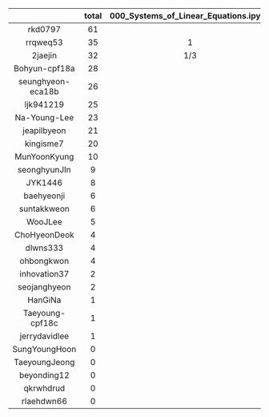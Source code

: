 |    |   total  |  000_Systems_of_Linear_Equations.ipynb  |  005_Eigenvalues_of_a_Matrix.ipynb  |  00_Ordinary_Differential_Equation_Exact_Solution.ipynb  |  00_interpolation.ipynb  |  00_introduction.ipynb  |  00_linear_algebra_in_python.ipynb  |  00_zeroth_order.ipynb  |  01_first_order.ipynb  |  02_second_order.ipynb  |  05_probability.ipynb  |  100_Principal_Stress_Components_2D.ipynb  |  10_Forward_Euler.ipynb  |  10_T_section_centroid.ipynb  |  10_floating_point.ipynb  |  10_sequential.ipynb  |  10_statistics  |  10_statistics.ipynb  |  10_vector_addition_subtraction.ipynb  |  15_Forward_Euler_Higher_Order.ipynb  |  20_Modified_Euler.ipynb  |  20_bisection.ipynb  |  20_circular_section_MOI.ipynb  |  20_vector_dot_cross_product.ipynb  |  30_3D_line_plane.ipynb  |  30_Runge_Kutta.ipynb  |  30_newton_raphson.ipynb  |  35_Runge_Kutta_Higher_Order.ipynb  |  40_comparing_with_num_int.ipynb  |  Untitled.ipynb  |  slopes_t_x.png  |  slopes_t_x.svg  |
|:--:|:----:|:----:|:----:|:----:|:----:|:----:|:----:|:----:|:----:|:----:|:----:|:----:|:----:|:----:|:----:|:----:|:----:|:----:|:----:|:----:|:----:|:----:|:----:|:----:|:----:|:----:|:----:|:----:|:----:|:----:|:----:|:----:|
| rkd0797 | 61 |  |  |  | 1 | 5 | 2 | 5 | 4 | 5 | 3 |  |  | 1 | 3 | 5 |  | 3 | 1 | 2 | 3 | 3 | 1 | 2 | 1 | 2 | 6 | 3 |  |  |  |   |
| rrqweq53 | 35 | 1 |  |  | 1/3 | 3 | 2 | 10/3 | 1/3 | 1/3 | 11/6 |  | 1 |  | 1 | 5/3 | 4/3 | 1/2 | 2 | 4/3 | 3 | 2/3 |  | 4 |  | 10/3 | 5/3 | 4/3 |  |  |  |   |
| 2jaejin | 32 | 1/3 | 1/3 | 1/2 | 3/2 | 7/3 | 2 | 11/6 | 11/6 | 1/3 | 1 | 1/3 | 3/4 |  | 5/6 | 25/12 |  | 5/2 | 3 | 1 | 35/12 | 5/4 |  | 3/2 | 1/2 | 2/3 | 5/4 | 1/3 |  | 1/4 | 5/12 | 5/12  |
| Bohyun-cpf18a | 28 |  |  | 1/7 | 1 | 7 |  | 5/4 | 1/4 | 9/4 | 1 |  | 1/7 | 1/4 |  | 4 |  | 3 |  | 1/7 | 1/7 | 1 |  |  |  | 1/7 | 6 | 1/7 | 1/7 |  |  |   |
| seunghyeon-eca18b | 26 |  |  |  |  | 11 | 2 | 2 |  | 1 |  |  |  |  |  |  |  | 1 | 3 | 5/2 | 1/2 |  |  | 1 | 1 | 1 |  |  |  |  |  |   |
| ljk941219 | 25 |  |  |  | 1 | 5/2 | 2 | 1 |  | 7/3 | 2 |  |  | 1/3 | 1/2 | 3 |  | 1 | 1 | 1 | 1 | 3/2 | 1/3 | 1 | 1 | 1 | 3/2 |  |  |  |  |   |
| Na-Young-Lee | 23 |  |  |  | 1 | 5 | 1 | 1 |  | 2 | 1 |  |  |  |  | 5 |  | 1 |  | 1 | 1 | 1 |  |  |  | 1 | 2 |  |  |  |  |   |
| jeapilbyeon | 21 |  |  |  | 1 | 5 | 1 | 1 |  | 1 | 1 |  |  |  | 1 | 2 |  | 1 | 1 | 1 |  | 1 |  | 1 | 1 | 1 | 1 |  |  |  |  |   |
| kingisme7 | 20 |  |  |  |  | 1 | 3 | 2 | 2 | 2 |  |  | 2 |  |  | 1/2 |  |  | 5/2 | 5/2 | 1/2 | 1/2 |  | 3/2 |  |  |  |  |  |  |  |   |
| MunYoonKyung | 10 |  |  |  |  | 2 |  | 1 |  |  | 1 |  |  |  |  | 2 |  | 1 |  | 1 | 1 |  |  |  |  | 1 |  |  |  |  |  |   |
| seonghyunJIn | 9 |  |  |  | 1 | 1 | 1 |  |  |  |  |  |  |  |  | 1 |  | 1 | 1 | 1 |  |  |  | 1 |  | 1 |  |  |  |  |  |   |
| JYK1446 | 8 |  |  |  |  | 5 |  |  |  |  |  |  |  |  |  | 2 |  |  |  |  |  | 1 |  |  |  |  |  |  |  |  |  |   |
| baehyeonji | 6 |  |  |  |  | 4 |  |  |  |  |  |  |  |  |  | 1/3 |  |  | 1/2 |  |  | 1/3 |  | 1/2 |  |  | 1/3 |  |  |  |  |   |
| suntakkweon | 6 |  |  |  |  | 3 |  |  |  |  |  |  |  |  |  | 3 |  |  |  |  |  |  |  |  |  |  |  |  |  |  |  |   |
| WooJLee | 5 |  |  |  | 1 | 1 |  |  |  |  | 1 |  |  |  |  | 1 |  | 1 |  |  |  |  |  |  |  |  |  |  |  |  |  |   |
| ChoHyeonDeok | 4 |  |  |  |  |  |  |  |  | 1 |  |  |  | 1 |  | 1 |  |  |  |  |  |  |  | 1 |  |  |  |  |  |  |  |   |
| dlwns333 | 4 |  |  |  |  | 2 |  |  |  |  |  |  |  |  | 1 | 1 |  |  |  |  |  |  |  |  |  |  |  |  |  |  |  |   |
| ohbongkwon | 4 |  |  |  |  | 3 |  |  |  |  |  |  |  |  | 1 |  |  |  |  |  |  |  |  |  |  |  |  |  |  |  |  |   |
| inhovation37 | 2 |  |  |  |  | 1 |  |  |  |  |  |  |  |  |  | 1 |  |  |  |  |  |  |  |  |  |  |  |  |  |  |  |   |
| seojanghyeon | 2 |  |  |  |  | 2 |  |  |  |  |  |  |  |  |  |  |  |  |  |  |  |  |  |  |  |  |  |  |  |  |  |   |
| HanGiNa | 1 |  |  |  |  |  | 1/2 |  |  |  |  |  |  |  |  |  |  |  |  |  |  |  |  | 1/2 |  |  |  |  |  |  |  |   |
| Taeyoung-cpf18c | 1 |  |  |  |  | 1 |  |  |  |  |  |  |  |  |  |  |  |  |  |  |  |  |  |  |  |  |  |  |  |  |  |   |
| jerrydavidlee | 1 |  |  |  |  |  | 1/4 |  |  |  |  |  |  |  |  |  |  |  | 1/4 |  |  |  |  | 1/4 | 1/4 |  |  |  |  |  |  |   |
| SungYoungHoon | 0 |  |  |  |  |  |  |  |  |  |  |  |  |  |  |  |  |  |  |  |  |  |  |  |  |  |  |  |  |  |  |   |
| TaeyoungJeong | 0 |  |  |  |  |  |  |  |  |  |  |  |  |  |  |  |  |  |  |  |  |  |  |  |  |  |  |  |  |  |  |   |
| beyonding12 | 0 |  |  |  |  |  |  |  |  |  |  |  |  |  |  |  |  |  |  |  |  |  |  |  |  |  |  |  |  |  |  |   |
| qkrwhdrud | 0 |  |  |  |  |  |  |  |  |  |  |  |  |  |  |  |  |  |  |  |  |  |  |  |  |  |  |  |  |  |  |   |
| rlaehdwn66 | 0 |  |  |  |  |  |  |  |  |  |  |  |  |  |  |  |  |  |  |  |  |  |  |  |  |  |  |  |  |  |  |   |
